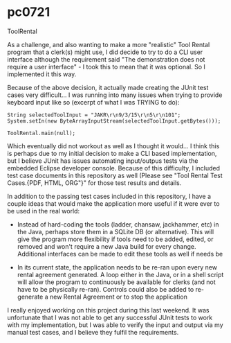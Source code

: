 # pc0721
ToolRental

As a challenge, and also wanting to make a more "realistic" Tool Rental program that a clerk(s) might use, I did decide to try to do a CLI user interface although the requirement said "The demonstration does not require a user interface" - I took this to mean that it was optional. So I implemented it this way.

Because of the above decision, it actually made creating the JUnit test cases very difficult... I was running into many issues when trying to provide keyboard input like so (excerpt of what I was TRYING to do):

```
String selectedToolInput = "JAKR\r\n9/3/15\r\n5\r\n101";
System.setIn(new ByteArrayInputStream(selectedToolInput.getBytes()));

ToolRental.main(null);
```

Which eventually did not workout as well as I thought it would... I think this is perhaps due to my initial decision to make a CLI based implementation, but I believe JUnit has issues automating input/outpus tests via the embedded Eclipse developer console. Because of this difficulty, I included test case documents in this repository as well (Please see "Tool Rental Test Cases.{PDF, HTML, ORG"}" for those test results and details.

In addition to the passing test cases included in this repository, I have a couple ideas that would make the application more useful if it were ever to be used in the real world:

- Instead of hard-coding the tools (ladder, chansaw, jackhammer, etc) in the Java, perhaps store them in a SQLite DB (or alternative). This will give the program more flexibility if tools need to be added, edited, or removed and won't require a new Java build for every change. Additional interfaces can be made to edit these tools as well if needs be

- In its current state, the application needs to be re-ran upon every new rental agreement generated. A loop either in the Java, or in a shell script will allow the program to continuously be available for clerks (and not have to be physically re-ran). Controls could also be added to re-generate a new Rental Agreement or to stop the application

I really enjoyed working on this project during this last weekend. It was unfortunate that I was not able to get any successful JUnit tests to work with my implementation, but I was able to verify the input and output via my manual test cases, and I believe they fulfil the requirements.